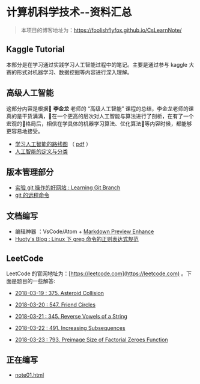 # 计算机科学技术--资料汇总
> 本项目的博客地址为：<https://foolishflyfox.github.io/CsLearnNote/>

## Kaggle Tutorial

本部分是在学习通过实践学习人工智能过程中的笔记。主要是通过参与 kaggle 大赛的形式对机器学习、数据挖掘等内容进行深入理解。

## 高级人工智能

这部分内容是根据 **李金龙** 老师的 “高级人工智能” 课程的总结，李金龙老师的课真的是干货满满，在一个更高的层次对人工智能与算法进行了剖析，在有了一个宏观的格局后，相信在学具体的机器学习算法、优化算法等内容时候，都能够更容易地接受。

- [学习人工智能的路线图](/AdvancedAI/AISummary.html) （ [pdf](/assets/AISummary.pdf) ）
- [人工智能的定义与分类](/AdvancedAI/AIDefine.html)



## 版本管理部分

- [实验 git 操作的好网站 : Learning Git Branch](https://learngitbranching.js.org/?NODEMO)
- [git 的远程命令](/GitTutorial/git远程命令.html)


## 文档编写

- 编辑神器 ：VsCode/Atom + [Markdown Preview Enhance](https://shd101wyy.github.io/markdown-preview-enhanced/#/zh-cn/code-chunk)
- [Huoty's Blog : Linux 下 grep 命令的正则表达式规范](http://kuanghy.github.io/2015/10/26/grep-regex)

## LeetCode

LeetCode 的官网地址为：[https://leetcode.com](https://leetcode.com) 。下面是题目的一些解答:

- [2018-03-19 : 375. Asteroid Collision](/LeetCode/375_AsteroidCollision.html)

- [2018-03-20 : 547. Friend Circles](/LeetCode/547_FriendCircles.html)

- [2018-03-21 : 345. Reverse Vowels of a String](/LeetCode/345_ReverseVowels.html)

- [2018-03-22 : 491. Increasing Subsequences](/LeetCode/491_IncreasingSubsequences.html)

- [2018-03-23 : 793. Preimage Size of Factorial Zeroes Function](/LeetCode/793_PreimageSizeofFactorialZeroesFunction.html)

## 正在编写

- [note01.html](/anyfile/note01.html)
